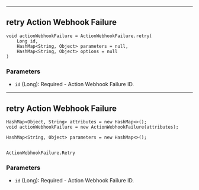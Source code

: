 

---

## retry Action Webhook Failure

```
void actionWebhookFailure = ActionWebhookFailure.retry(
    Long id, 
    HashMap<String, Object> parameters = null,
    HashMap<String, Object> options = null
)
```

### Parameters

* `id` (Long): Required - Action Webhook Failure ID.


---

## retry Action Webhook Failure

```
HashMap<Object, String> attributes = new HashMap<>();
void actionWebhookFailure = new ActionWebhookFailure(attributes);

HashMap<String, Object> parameters = new HashMap<>();


ActionWebhookFailure.Retry
```

### Parameters

* `id` (Long): Required - Action Webhook Failure ID.
